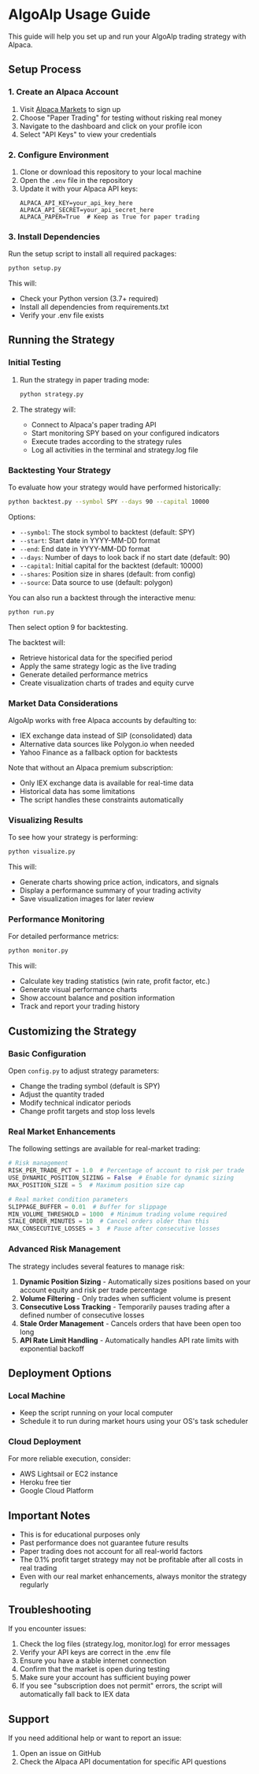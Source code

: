 # AlgoAlp Usage Guide

This guide will help you set up and run your AlgoAlp trading strategy with Alpaca.

## Setup Process

### 1. Create an Alpaca Account

1. Visit [Alpaca Markets](https://app.alpaca.markets/signup) to sign up
2. Choose "Paper Trading" for testing without risking real money
3. Navigate to the dashboard and click on your profile icon
4. Select "API Keys" to view your credentials

### 2. Configure Environment

1. Clone or download this repository to your local machine
2. Open the `.env` file in the repository
3. Update it with your Alpaca API keys:
   ```
   ALPACA_API_KEY=your_api_key_here
   ALPACA_API_SECRET=your_api_secret_here
   ALPACA_PAPER=True  # Keep as True for paper trading
   ```

### 3. Install Dependencies

Run the setup script to install all required packages:

```bash
python setup.py
```

This will:
- Check your Python version (3.7+ required)
- Install all dependencies from requirements.txt
- Verify your .env file exists

## Running the Strategy

### Initial Testing

1. Run the strategy in paper trading mode:
   ```bash
   python strategy.py
   ```

2. The strategy will:
   - Connect to Alpaca's paper trading API
   - Start monitoring SPY based on your configured indicators
   - Execute trades according to the strategy rules
   - Log all activities in the terminal and strategy.log file

### Backtesting Your Strategy

To evaluate how your strategy would have performed historically:

```bash
python backtest.py --symbol SPY --days 90 --capital 10000
```

Options:
- `--symbol`: The stock symbol to backtest (default: SPY)
- `--start`: Start date in YYYY-MM-DD format
- `--end`: End date in YYYY-MM-DD format
- `--days`: Number of days to look back if no start date (default: 90)
- `--capital`: Initial capital for the backtest (default: 10000)
- `--shares`: Position size in shares (default: from config)
- `--source`: Data source to use (default: polygon)

You can also run a backtest through the interactive menu:

```bash
python run.py
```

Then select option 9 for backtesting.

The backtest will:
- Retrieve historical data for the specified period
- Apply the same strategy logic as the live trading
- Generate detailed performance metrics
- Create visualization charts of trades and equity curve

### Market Data Considerations

AlgoAlp works with free Alpaca accounts by defaulting to:
- IEX exchange data instead of SIP (consolidated) data
- Alternative data sources like Polygon.io when needed
- Yahoo Finance as a fallback option for backtests

Note that without an Alpaca premium subscription:
- Only IEX exchange data is available for real-time data
- Historical data has some limitations
- The script handles these constraints automatically

### Visualizing Results

To see how your strategy is performing:

```bash
python visualize.py
```

This will:
- Generate charts showing price action, indicators, and signals
- Display a performance summary of your trading activity
- Save visualization images for later review

### Performance Monitoring

For detailed performance metrics:

```bash
python monitor.py
```

This will:
- Calculate key trading statistics (win rate, profit factor, etc.)
- Generate visual performance charts
- Show account balance and position information
- Track and report your trading history

## Customizing the Strategy

### Basic Configuration

Open `config.py` to adjust strategy parameters:

- Change the trading symbol (default is SPY)
- Adjust the quantity traded
- Modify technical indicator periods
- Change profit targets and stop loss levels

### Real Market Enhancements

The following settings are available for real-market trading:

```python
# Risk management 
RISK_PER_TRADE_PCT = 1.0  # Percentage of account to risk per trade
USE_DYNAMIC_POSITION_SIZING = False  # Enable for dynamic sizing
MAX_POSITION_SIZE = 5  # Maximum position size cap

# Real market condition parameters
SLIPPAGE_BUFFER = 0.01  # Buffer for slippage
MIN_VOLUME_THRESHOLD = 1000  # Minimum trading volume required
STALE_ORDER_MINUTES = 10  # Cancel orders older than this
MAX_CONSECUTIVE_LOSSES = 3  # Pause after consecutive losses
```

### Advanced Risk Management

The strategy includes several features to manage risk:

1. **Dynamic Position Sizing** - Automatically sizes positions based on your account equity and risk per trade percentage
2. **Volume Filtering** - Only trades when sufficient volume is present
3. **Consecutive Loss Tracking** - Temporarily pauses trading after a defined number of consecutive losses
4. **Stale Order Management** - Cancels orders that have been open too long
5. **API Rate Limit Handling** - Automatically handles API rate limits with exponential backoff

## Deployment Options

### Local Machine

- Keep the script running on your local computer
- Schedule it to run during market hours using your OS's task scheduler

### Cloud Deployment

For more reliable execution, consider:

- AWS Lightsail or EC2 instance
- Heroku free tier
- Google Cloud Platform

## Important Notes

- This is for educational purposes only
- Past performance does not guarantee future results
- Paper trading does not account for all real-world factors
- The 0.1% profit target strategy may not be profitable after all costs in real trading
- Even with our real market enhancements, always monitor the strategy regularly

## Troubleshooting

If you encounter issues:

1. Check the log files (strategy.log, monitor.log) for error messages
2. Verify your API keys are correct in the .env file
3. Ensure you have a stable internet connection
4. Confirm that the market is open during testing
5. Make sure your account has sufficient buying power
6. If you see "subscription does not permit" errors, the script will automatically fall back to IEX data

## Support

If you need additional help or want to report an issue:
1. Open an issue on GitHub
2. Check the Alpaca API documentation for specific API questions